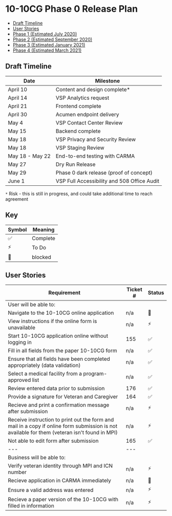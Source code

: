 # 10-10CG Phase 0 Release Plan

- [Draft Timeline](#draft-timeline)
- [User Stories](#user-stories)
- [Phase 1 (Estimated July 2020)](#phase-1-estimated-july-2020)
- [Phase 2 (Estimated September 2020)](#phase-2-estimated-september-2020)
- [Phase 3 (Estimated January 2021)](#phase-3-estimated-january-2021)
- [Phase 4 (Estimated March 2021)](#phase-4-estimated-march-2021)

## Draft Timeline
| Date | Milestone |
| --- | --- | 
| April 10 | Content and design complete* |
| April 14 | VSP Analytics request |
| April 21 | Frontend complete |
| April 30 | Acumen endpoint delivery |
| May 4 | VSP Contact Center Review |
| May 15 | Backend complete |
| May 18 | VSP Privacy and Security Review |
| May 18 | VSP Staging Review |
| May 18 - May 22 | End-to-end testing with CARMA |
| May 27 | Dry Run Release
| May 29 | Phase 0 dark release (proof of concept)|
| June 1 | VSP Full Accessibility and 508 Office Audit |

 `*` Risk - this is still in progress, and could take additional time to reach agreement




## Key
| Symbol | Meaning |
| --- | --- | 
| :white_check_mark:| Complete |
| :zap: | To Do |
| :no_entry_sign:| blocked |

## User Stories
| Requirement | Ticket # | Status |
| --- | --- | --- |
| User will be able to: | 
| Navigate to the 10-10CG online application| n/a| :no_entry_sign:
| View instructions if the online form is unavailable | n/a | :zap: |
| Start 10-10CG application online without logging in| 155 | :white_check_mark:|
| Fill in all fields from the paper 10-10CG form | n/a | :white_check_mark:|
| Ensure that all fields have been completed appropriately (data validation) | n/a | :white_check_mark:|
| Select a medical facility from a program-approved list | n/a | :white_check_mark:|
| Review entered data prior to submission | 176 | :white_check_mark:|
| Provide a signature for Veteran and Caregiver | 164 | :white_check_mark:|
| Recieve and print a confirmation message after submission | n/a | :zap: |
| Receive instruction to print out the form and mail in a copy if online form submission is not available for them (veteran isn't found in MPI) | n/a | :zap: |
| Not able to edit form after submission| 165 | :white_check_mark:|
| --- | --- | 
| Business will be able to: | 
| Verify veteran identity through MPI and ICN number | n/a| :zap: |
| Recieve application in CARMA immediately | n/a | :no_entry_sign:|
| Ensure a valid address was entered | n/a| :zap: |
| Recieve a paper version of the 10-10CG with filled in information | n/a | :zap: |


